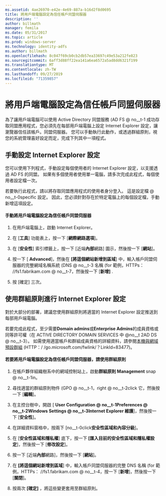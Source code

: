 ```yaml
---
ms.assetid: 4ae26970-e42e-4e69-887a-b16d2f8d0695
title: 將用戶端電腦設定為信任帳戶同盟伺服器
description: ''
author: billmath
manager: femila
ms.date: 05/31/2017
ms.topic: article
ms.prod: windows-server
ms.technology: identity-adfs
ms.author: billmath
ms.openlocfilehash: 8c047f69cb0cb2db57ea33697c49e53a212fe823
ms.sourcegitcommit: 6aff3d88ff22ea141a6ea6572a5ad8dd6321f199
ms.translationtype: MT
ms.contentlocale: zh-TW
ms.lasthandoff: 09/27/2019
ms.locfileid: "71359857"
---
```

# <a name="configure-client-computers-to-trust-the-account-federation-server"></a>將用戶端電腦設定為信任帳戶同盟伺服器

為了讓用戶端電腦可以使用 Active Directory 同盟服務 \(AD FS @ no__t-1 成功存取同盟應用程式，您必須先在每部用戶端電腦上設定 Internet Explorer 設定，讓瀏覽器信任該帳戶。同盟伺服器。 您可以手動執行此動作，或透過群組原則，視您的系統管理喜好設定而定，完成下列其中一項程式。  
  
## <a name="configuring-internet-explorer-settings-manually"></a>手動設定 Internet Explorer 設定  
您可以使用下列程式，手動設定每個使用者的 Internet Explorer 設定，以支援透過 AD FS 的同盟。 如果有多個使用者使用單一電腦，請多次完成此程式，每個使用者設定檔一次。  
  
若要執行此程式，請以將存取同盟應用程式的使用者身分登入。 這是設定檔 @ no__t-0specific 設定。 因此，您必須針對存在於特定電腦上的每個設定檔，手動新增這項設定。  
  
#### <a name="to-manually-configure-client-computers-to-trust-the-account-federation-server"></a>手動將用戶端電腦設定為信任帳戶同盟伺服器  
  
1.  在用戶端電腦上，啟動 Internet Explorer。  
  
2.  在 [**工具**] 功能表上，按一下 [**網際網路選項**]。  
  
3.  在 [**安全性**] 索引標籤上，按一下 [近端**內部**網路] 圖示，然後按一下 [**網站**]。  
  
4.  按一下 [ **Advanced**]，然後在 **[將這個網站新增到區域**] 中，輸入帳戶同盟伺服器的完整網域名稱系統 \(DNS @ no__t-3 名稱 \(for 範例，HTTPs： \/\/fs1.fabrikam.com @ no__t-7，然後按一下 [**新增]** .  
  
5.  按 [確定] 三次。  
  
## <a name="configuring-internet-explorer-settings-by-using-grouppolicy"></a>使用群組原則進行 Internet Explorer 設定  
對於大部分的部署，建議您使用群組原則將適當的 Internet Explorer 設定推送到每部用戶端電腦。  
  
若要完成此程式，至少需要**Domain admins**或**Enterprise Admins**的成員資格或同等許可權（在 ACTIVE DIRECTORY DOMAIN SERVICES 中 @no__t 2AD DS @ no__t-3）。  如需使用適當帳戶和群組成員資格的詳細資料，請參閱[本機與網域預設群組](https://go.microsoft.com/fwlink/?LinkId=83477) \(HTTP：\/ \/go.microsoft.com\/fwlink\/？LinkId\=83477\)。   
  
#### <a name="to-configure-client-computers-to-trust-the-account-federation-server-by-using-grouppolicy"></a>若要將用戶端電腦設定為信任帳戶同盟伺服器，請使用群組原則  
  
1.  在帳戶夥伴組織樹系中的網域控制站上，啟動**群組原則 Management** snap @ no__t-1in。  
  
2.  尋找適當的群組原則物件 \(GPO @ no__t-1，right @ no__t-2click 它，然後按一下 [**編輯**]。  
  
3.  在主控台樹中，開啟 [ **User Configuration @ no__t-1Preferences @ no__t-2Windows Settings @ no__t-3Internet Explorer 維護**]，然後按一下 [**安全性**]。  
  
4.  在詳細資料窗格中，按兩下 [no__t-0click**安全性區域和內容分級**]。  
  
5.  在 [**安全性區域和隱私權**] 底下，按一下 **[匯入目前的安全性區域和隱私權設定**]，然後按一下 [**修改設定**]。  
  
6.  按一下 [近端**內部**網路]，然後按一下 [**網站**]。  
  
7.  在 **[將這個網站新增到區域**] 中，輸入帳戶同盟伺服器的完整 DNS 名稱 \(for 範例，HTTPs： \/\/fs1.fabrikam.com @ no__t-4，按一下 [**新增**]，然後按一下 [**關閉**]。  
  
8.  按兩次 **[確定]** ，將這些變更套用至群組原則。  
  

